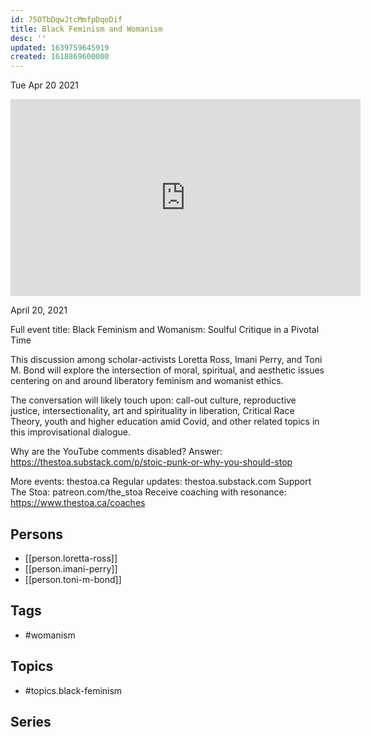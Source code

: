 ```yaml
---
id: 75OTbDqwJtcMmfpDqoDif
title: Black Feminism and Womanism
desc: ''
updated: 1639759645919
created: 1618869600000
---
```





Tue Apr 20 2021

<iframe width="560" height="315" src="https://www.youtube.com/embed/exkDemwF7q4" title="Black Feminism and Womanism w/ Loretta Ross, Imani Perry, & Toni M. Bond" frameborder="0" allow="accelerometer; autoplay; clipboard-write; encrypted-media; gyroscope; picture-in-picture" allowfullscreen ></iframe>

April 20, 2021

Full event title: Black Feminism and Womanism: Soulful Critique in a Pivotal Time

This discussion among scholar-activists Loretta Ross, Imani Perry, and Toni M. Bond will explore the intersection of moral, spiritual, and aesthetic issues centering on and around liberatory feminism and womanist ethics.

The conversation will likely touch upon: call-out culture, reproductive justice, intersectionality, art and spirituality in liberation, Critical Race Theory, youth and higher education amid Covid, and other related topics in this improvisational dialogue.

Why are the YouTube comments disabled? Answer: https://thestoa.substack.com/p/stoic-punk-or-why-you-should-stop

More events: thestoa.ca
Regular updates: thestoa.substack.com
Support The Stoa: patreon.com/the_stoa
Receive coaching with resonance: https://www.thestoa.ca/coaches

## Persons

- [[person.loretta-ross]]
- [[person.imani-perry]]
- [[person.toni-m-bond]]

## Tags

- #womanism

## Topics

- #topics.black-feminism

## Series



